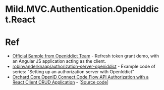 # Mild.MVC.Authentication.Openiddict.React

<!-- more -->

# Ref
- [Official Sample from Openiddict Team](https://github.com/openiddict/openiddict-samples/tree/dev/samples/Imynusoph) - Refresh token grant demo, with an Angular JS application acting as the client.
- [robinvanderknaap/authorization-server-openiddict](https://github.com/robinvanderknaap/authorization-server-openiddict) - Example code of series: "Setting up an authorization server with OpenIddict"
- [Orchard Core OpenID Connect Code Flow API Authorization with a React Client CRUD Application](https://www.youtube.com/watch?v=-MCjLcu-eOE) - [[Source code](https://github.com/OrchardSkills/OrchardSkills.OrchardCore.OIDC.React)]